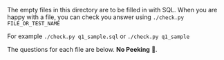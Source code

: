 The empty files in this directory are to be filled in with SQL.
When you are happy with a file, you can check you answer using
`./check.py FILE_OR_TEST_NAME`

For example
`./check.py q1_sample.sql`
or
`./check.py q1_sample`

The questions for each file are below.  **No Peeking** :eyes:.
